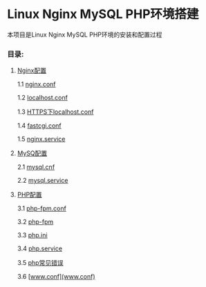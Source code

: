 Linux Nginx MySQL PHP环境搭建
==================================

本项目是Linux Nginx MySQL PHP环境的安装和配置过程

### 目录:

1. [Nginx配置](Nginx/nginx.md)

    1.1 [nginx.conf](Nginx/nginx.conf)

    1.2 [localhost.conf](Nginx/localhost.conf)

    1.3 [HTTPS下localhost.conf](Nginx/localhost(https).conf)

    1.4 [fastcgi.conf](Nginx/fastcgi.conf)

    1.5 [nginx.service](Nginx/nginx.service)


2. [MySQ配置](MySQL/mysql.md)

    2.1 [mysql.cnf](MySQL/mysql.cnf)

    2.2 [mysql.service](MySQL/mysql.service)


3. [PHP配置](PHP/php.md)

    3.1 [php-fpm.conf](PHP/php-fpm.conf)

    3.2 [php-fpm](PHP/php-fpm)

    3.3 [php.ini](PHP/php.ini)

    3.4 [php.service](PHP/php.service)

    3.5 [php常见错误](PHP/php常见错误.txt)
    
    3.6 [www.conf](www.conf)